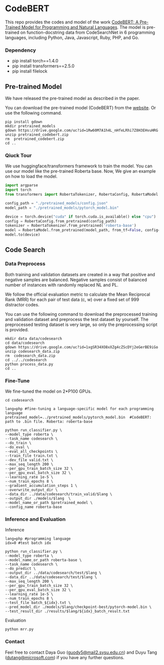 # CodeBERT
This repo provides the codes and model of the work [CodeBERT: A Pre-Trained Model for Programming and Natural Languages](https://arxiv.org/pdf/2002.08155.pdf). The model is pre-trained on function-docstring data from CodeSearchNet in 6 programming languages, including Python, Java, Javascript, Ruby, PHP, and Go.

### Dependency

- pip install torch==1.4.0
- pip install transformers==2.5.0
- pip install filelock
  
## Pre-trained Model

We have released the pre-trained model as described in the paper.

You can download the pre-trained model (CodeBERT) from the [website](https://drive.google.com/open?id=1Rw60M7A1h4L_nHfeLRhi7Z8H3EHvuHRG). Or use the following command.

```shell
pip install gdown
mkdir pretrained_models
gdown https://drive.google.com/uc?id=1Rw60M7A1h4L_nHfeLRhi7Z8H3EHvuHRG
unzip pretrained_codebert.zip
rm  pretrained_codebert.zip
cd ..
```
### Qiuck Tour
We use huggingface/transformers framework to train the model. You can use our model like the pre-trained Roberta base. Now, We give an example on how to load the model.
```python
import argparse
import torch
from transformers import RobertaTokenizer, RobertaConfig, RobertaModel

config_path = "./pretrained_models/config.json"
model_path = "./pretrained_models/pytorch_model.bin"

device = torch.device("cuda" if torch.cuda.is_available() else "cpu")
config = RobertaConfig.from_pretrained(config_path)
tokenizer = RobertaTokenizer.from_pretrained('roberta-base')
model = RobertaModel.from_pretrained(model_path, from_tf=False, config=config)
model.to(device)
```

## Code Search

### Data Preprocess

Both training and validation datasets are created in a way that positive and negative samples are balanced. Negative samples consist of balanced number of instances with randomly replaced NL and PL.

We follow the official evaluation metric to calculate the Mean Reciprocal Rank (MRR) for each pair of test data (c, w) over a fixed set of 999 distractor codes.

You can use the following command to download the preprocessed training and validation dataset and preprocess the test dataset by yourself. The preprocessed testing dataset is very large, so only the preprocessing script is provided.

```shell
mkdir data data/codesearch
cd data/codesearch
gdown https://drive.google.com/uc?id=1xgSR34XO8xXZg4cZScDYj2eGerBE9iGo  
unzip codesearch_data.zip
rm  codesearch_data.zip
cd ../../codesearch
python process_data.py
cd ..
```

### Fine-Tune
We fine-tuned the model on 2*P100 GPUs. 
```shell
cd codesearch

lang=php #fine-tuning a language-specific model for each programming language 
pretrained_model=../pretrained_models/pytorch_model.bin  #CodeBERT: path to .bin file. Roberta: roberta-base

python run_classifier.py \
--model_type roberta \
--task_name codesearch \
--do_train \
--do_eval \
--eval_all_checkpoints \
--train_file train.txt \
--dev_file valid.txt \
--max_seq_length 200 \
--per_gpu_train_batch_size 32 \
--per_gpu_eval_batch_size 32 \
--learning_rate 1e-5 \
--num_train_epochs 8 \
--gradient_accumulation_steps 1 \
--overwrite_output_dir \
--data_dir ../data/codesearch/train_valid/$lang \
--output_dir ./models/$lang  \
--model_name_or_path $pretrained_model \
--config_name roberta-base
```
### Inference and Evaluation

Inference
```shell
lang=php #programming language
idx=0 #test batch idx

python run_classifier.py \
--model_type roberta \
--model_name_or_path roberta-base \
--task_name codesearch \
--do_predict \
--output_dir ../data/codesearch/test/$lang \
--data_dir ../data/codesearch/test/$lang \
--max_seq_length 200 \
--per_gpu_train_batch_size 32 \
--per_gpu_eval_batch_size 32 \
--learning_rate 1e-5 \
--num_train_epochs 8 \
--test_file batch_${idx}.txt \
--pred_model_dir ./models/$lang/checkpoint-best/pytorch-model.bin \
--test_result_dir ./results/$lang/${idx}_batch_result.txt
```

Evaluation
```shell
python mrr.py
```

### Contact
Feel free to contact Daya Guo (guody5@mail2.sysu.edu.cn) and Duyu Tang (dutang@microsoft.com) if you have any further questions.
